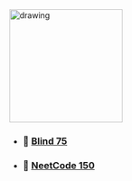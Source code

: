 <img src="https://cdn.cdo.mit.edu/wp-content/uploads/sites/67/2021/01/0_zuhXdNAIUoxEem4-.png)" alt="drawing" width="200"/>
<!-- https://docs.google.com/spreadsheets/d/1A2PaQKcdwO_lwxz9bAnxXnIQayCouZP6d-ENrBz_NXc/edit#gid=0 -->

- ### 🧠  [Blind 75](./Blind75.md)

- ### 🚀  [NeetCode 150](./NeetCode150.md)